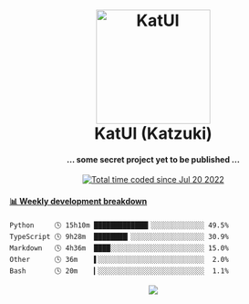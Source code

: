 <h1 align="center">
  <img src="https://kokecacao.me/static/img/katzuki.png" alt="KatUI" width="200">
  <br>KatUI (Katzuki)<br>
</h1>

<h4 align="center">... some secret project yet to be published ...</h4>

<p align="center">
  <a href="https://wakatime.com/@5d39136d-911d-4ceb-9dae-178d9dbef0cd"><img src="https://wakatime.com/badge/user/5d39136d-911d-4ceb-9dae-178d9dbef0cd.svg" alt="Total time coded since Jul 20 2022" /></a>
</p>

<!-- waka-box start -->
#### <a href="https://gist.github.com/5db7183a9e07f1193716cb2b94e5d0e1" target="_blank">📊 Weekly development breakdown</a>
```text
Python     🕓 15h10m █████████████▎░░░░░░░░░░░░░ 49.5%
TypeScript 🕓 9h28m  ████████▎░░░░░░░░░░░░░░░░░░ 30.9%
Markdown   🕓 4h36m  ████░░░░░░░░░░░░░░░░░░░░░░░ 15.0%
Other      🕓 36m    ▌░░░░░░░░░░░░░░░░░░░░░░░░░░  2.0%
Bash       🕓 20m    ▎░░░░░░░░░░░░░░░░░░░░░░░░░░  1.1%
```
<!-- Powered by https://github.com/YouEclipse/waka-box-go . -->
<!-- waka-box end -->

<p align="center">
  <img src="https://count.getloli.com/get/@:koke_cacao?theme=rule34">
</p>
